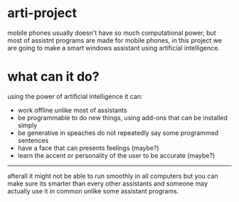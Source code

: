 # arti-project
mobile phones usually doesn't have so much computational power, but most of assistnt programs are made for mobile phones, in this project we are going to make a smart windows assistant using artificial intelligence.
# what can it do?
using the power of artificial intelligence it can:
 - work offline unlike most of assistants
 - be programmable to do new things, using add-ons that can be installed simply
 - be generative in speaches do not repeatedly say some programmed sentences
 - have a face that can presents feelings (maybe?)
 - learn the accent or personality of the user to be accurate (maybe?)
-------------
afterall it might not be able to run smoothly in all computers but you can make sure its smarter than every other assistants and someone may actually use it in common unlike some assistant programs.
